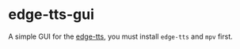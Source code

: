 # edge-tts-gui
A simple GUI for the [edge-tts](https://github.com/rany2/edge-tts), you must install `edge-tts` and `mpv` first.